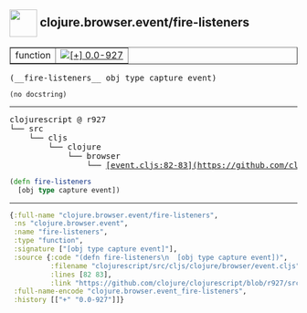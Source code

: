 ## <img width="48px" valign="middle" src="http://i.imgur.com/Hi20huC.png"> clojure.browser.event/fire-listeners

 <table border="1">
<tr>
<td>function</td>
<td><a href="https://github.com/cljsinfo/api-refs/tree/0.0-927"><img valign="middle" alt="[+] 0.0-927" src="https://img.shields.io/badge/+-0.0--927-lightgrey.svg"></a> </td>
</tr>
</table>

 <samp>
(__fire-listeners__ obj type capture event)<br>
</samp>

```
(no docstring)
```

---

 <pre>
clojurescript @ r927
└── src
    └── cljs
        └── clojure
            └── browser
                └── <ins>[event.cljs:82-83](https://github.com/clojure/clojurescript/blob/r927/src/cljs/clojure/browser/event.cljs#L82-L83)</ins>
</pre>

```clj
(defn fire-listeners
  [obj type capture event])
```


---

```clj
{:full-name "clojure.browser.event/fire-listeners",
 :ns "clojure.browser.event",
 :name "fire-listeners",
 :type "function",
 :signature ["[obj type capture event]"],
 :source {:code "(defn fire-listeners\n  [obj type capture event])",
          :filename "clojurescript/src/cljs/clojure/browser/event.cljs",
          :lines [82 83],
          :link "https://github.com/clojure/clojurescript/blob/r927/src/cljs/clojure/browser/event.cljs#L82-L83"},
 :full-name-encode "clojure.browser.event_fire-listeners",
 :history [["+" "0.0-927"]]}

```
